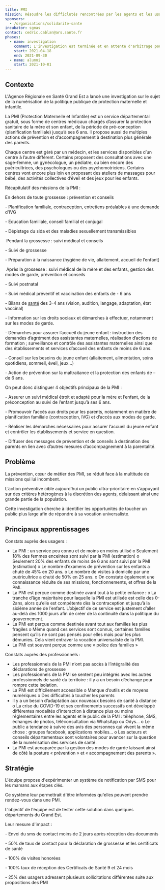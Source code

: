 ```yaml
---
title: PMI
mission: Résoudre les difficlutés rencontrées par les agents et les usagers de la Protection maternelle et infantile
sponsors:
  - /organisations/solidarite-sante
incubator: sgmas
contact: cedric.cablan@ars.sante.fr
phases:
  - name: investigation
    comment: L'investigation est terminée et en attente d'arbitrage pour un passage en phase de construction.
    start: 2021-04-18
    end: 2021-09-30
  - name: alumni
    start: 2021-10-01
---
```

## Contexte

L'Agence Régionale en Santé Grand Est a lancé une investigation sur le sujet de la numérisation de la politique publique de protection maternelle et infantile.

La PMI (Protection Maternelle et Infantile) est un service départemental gratuit, sous forme de centres médicaux chargés d’assurer la protection sanitaire de la mère et son enfant, de la période de pré-conception (planification familiale) jusqu’à ses 6 ans. Il propose aussi de multiples actions de prévention et d‘accompagnement à destination plus générale des parents.

Chaque centre est géré par un médecin, et les services disponibles d’un centre à l’autre différent. Certains proposent des consultations avec une sage-femme, un gynécologue, un pédiatre, ou bien encore des puéricultrices, des psychologues ou des psychomotriciens. Certains centres vont encore plus loin en proposant des ateliers de massages pour bébé, des activités collectives d’éveil et des jeux pour les enfants.

Récapitulatif des missions de la PMI :

En dehors de toute grossesse : prévention et conseils

\- Planification familiale, contraception, entretiens préalables à une demande d’IVG

\- Education familiale, conseil familial et conjugal

\- Dépistage du sida et des maladies sexuellement transmissibles

 Pendant la grossesse : suivi médical et conseils

\- Suivi de grossesse

\- Préparation à la naissance (hygiène de vie, allaitement, accueil de l’enfant)

 Après la grossesse : suivi médical de la mère et des enfants, gestion des modes de garde, prévention et conseils

\- Suivi postnatal

\- Suivi médical préventif et vaccination des enfants de - 6 ans

\- Bilans de [santé](https://www.emploi-collectivites.fr/emploi-sante/recherche) des 3-4 ans (vision, audition, langage, adaptation, état vaccinal)

\- Information sur les droits sociaux et démarches à effectuer, notamment sur les modes de garde.

\- Démarches pour assurer l’accueil du jeune enfant : instruction des demandes d’agrément des assistantes maternelles, réalisation d’actions de formation ; surveillance et contrôle des assistantes maternelles ainsi que des établissements et services d’accueil des enfants de moins de 6 ans.

\- Conseil sur les besoins du jeune enfant (allaitement, alimentation, soins quotidiens, sommeil, éveil, jeux…)

\- Action de prévention sur la maltraitance et la protection des enfants de – de 6 ans.

On peut donc distinguer 4 objectifs principaux de la PMI :

\- Assurer un suivi médical étroit et adapté pour la mère et l’enfant, de la préconception au suivi de l’enfant jusqu’à ses 6 ans.

\- Promouvoir l’accès aux droits pour les parents, notamment en matière de planification familiale (contraception, IVG) et d’accès aux modes de garde.

\- Réaliser les démarches nécessaires pour assurer l’accueil du jeune enfant et contrôler les établissements et service en question.

\- Diffuser des messages de prévention et de conseils à destination des parents en lien avec d’autres mesures d’accompagnement à la parentalité.



## Problème

La prévention, cœur de métier des PMI, se réduit face à la multitude de missions qui lui incombent.

L’action préventive cible aujourd’hui un public ultra-prioritaire en s’appuyant sur des critères hétérogènes à la discrétion des agents, délaissant ainsi une grande partie de la population.

Cette investigation cherche à identifier les opportunités de toucher un public plus large afin de répondre à sa vocation universaliste.



## Principaux apprentissages

Constats auprès des usagers :

* La PMI : un service peu connu et de moins en moins utilisé
  o	Seulement 18% des femmes enceintes sont suivi par la PMI (estimation)
  o	Seulement 20% des enfants de moins de 6 ans sont suivi par la PMI (estimation)
  o	Le nombre d’examens de prévention sur les enfants a chuté de 45% en 20 ans.
  o	Le nombre de visites à domicile par une puéricultrice a chuté de 50% en 25 ans.
  o	On constate également une connaissance réduite de ses missions, fonctionnements, et offres de la PMI.
* La PMI est perçue comme destinée avant tout à la petite enfance :
  o	La tranche d’âge majoritaire pour laquelle la PMI est utilisée est celle des 0-2ans, alors qu’elle est compétente dès la contraception et jusqu’à la sixième année de l’enfant. L’objectif de ce service est justement d’aller au-delà des 1000 jours afin de créer de la continuité dans la politique du gouvernement.
* La PMI est perçue comme destinée avant tout aux familles les plus fragiles
  o	Même quand ces services sont connus, certaines familles pensent qu’ils ne sont pas pensés pour elles mais pour les plus démunies. Cela vient entraver la vocation universaliste de la PMI. 
* La PMI est souvent perçue comme une « police des familles »

Constats auprès des professionnels :

* Les professionnels de la PMI n’ont pas accès à l’intégralité des déclarations de grossesse
* Les professionnels de la PMI se sentent peu intégrés avec les autres professionnels de santé du territoire : il y a un besoin d’échange pour rompre cette isolation.
* La PMI est difficilement accessible
  o	Manque d’outils et de moyens numériques
  o	Des difficultés à toucher les parents
* Il y a un besoin d’adaptation aux nouveaux besoins de santé à distance
  o	La crise du COVID-19 et ses confinements successifs ont développé différentes modalités d’interaction à distance plus ou moins réglementaires entre les agents et le public de la PMI : téléphone, SMS, échanges de photos, téléconsultation via WhatsApp ou Odys…
  o	Le public a tendance à suivre des avis des personnes qui vivent la même chose : groupes facebook, applications mobiles…
  o	Les acteurs et conseils départementaux sont volontaires pour avancer sur la question de la numérisation des services de santé.
* La PMI est accaparée par la gestion des modes de garde laissant ainsi de côté la posture « prévention » et « accompagnement des parents ». 

## Stratégie

L'équipe propose d'expérimenter un système de notification par SMS pour les mamans aux étapes clés.

Ce système leur permettrait d'être informées qu'elles peuvent prendre rendez-vous dans une PMI.

L'objectif de l'équipe est de tester cette solution dans quelques départements du Grand Est. 

Leur mesure d'impact : 

\- Envoi du sms de contact moins de 2 jours après réception des documents

\- 50% de taux de contact pour la déclaration de grossesse et les certificats de santé

\- 100% de visites honorées

\- 100% taux de réception des Certificats de Santé 9 et 24 mois

\- 25% des usagers adressent plusieurs sollicitations différentes suite aux propositions des PMI